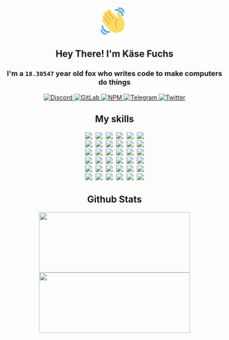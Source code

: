 <div><p align=center><img src=./resources/images/wave.gif width=64px height=64px></p><h2 align=center>Hey There! I'm Käse Fuchs</h2><h3 align=center>I'm a <code>18.30547</code> year old fox who writes code to make computers do things</h3><p align=center><a href=https://discord.com/users/507526681125322772><img alt=Discord src="https://img.shields.io/badge/Discord-5865F2?logo=discord&logoColor=white&style=flat-square#966c46a37ebad2c465224f6e72b1f7bb"> </a><a href=https://gitlab.com/kasefuchs><img alt=GitLab src="https://img.shields.io/badge/GitLab-330F63?logo=gitlab&logoColor=white&style=flat-square#966c46a37ebad2c465224f6e72b1f7bb"> </a><a href=https://npmjs.com/~kasefuchs><img alt=NPM src="https://img.shields.io/badge/NPM-CB3837?logo=npm&logoColor=white&style=flat-square#966c46a37ebad2c465224f6e72b1f7bb"> </a><a href=https://t.me/kasefuchs><img alt=Telegram src="https://img.shields.io/badge/Telegram-2CA5E0?logo=telegram&logoColor=white&style=flat-square#966c46a37ebad2c465224f6e72b1f7bb"> </a><a href=https://twitter.com/kasefuchs><img alt=Twitter src="https://img.shields.io/badge/Twitter-1DA1F2?logo=twitter&logoColor=white&style=flat-square#966c46a37ebad2c465224f6e72b1f7bb"></a></p><h2 align=center>My skills</h2><p align=center><a href=https://aws.amazon.com/ ><picture><source srcset="https://skillicons.dev/icons?i=aws&theme=dark#966c46a37ebad2c465224f6e72b1f7bb" media="(prefers-color-scheme: dark)"><source srcset="https://skillicons.dev/icons?i=aws&theme=light#966c46a37ebad2c465224f6e72b1f7bb" media="(prefers-color-scheme: light), (prefers-color-scheme: no-preference)"><img src="https://skillicons.dev/icons?i=aws&theme=light#966c46a37ebad2c465224f6e72b1f7bb"></picture></a>&nbsp;&nbsp;<a href=https://en.wikipedia.org/wiki/Bash_(Unix_shell)><picture><source srcset="https://skillicons.dev/icons?i=bash&theme=dark#966c46a37ebad2c465224f6e72b1f7bb" media="(prefers-color-scheme: dark)"><source srcset="https://skillicons.dev/icons?i=bash&theme=light#966c46a37ebad2c465224f6e72b1f7bb" media="(prefers-color-scheme: light), (prefers-color-scheme: no-preference)"><img src="https://skillicons.dev/icons?i=bash&theme=light#966c46a37ebad2c465224f6e72b1f7bb"></picture></a>&nbsp;&nbsp;<a href=https://discord.com/developers/docs><picture><source srcset="https://skillicons.dev/icons?i=bots&theme=dark#966c46a37ebad2c465224f6e72b1f7bb" media="(prefers-color-scheme: dark)"><source srcset="https://skillicons.dev/icons?i=bots&theme=light#966c46a37ebad2c465224f6e72b1f7bb" media="(prefers-color-scheme: light), (prefers-color-scheme: no-preference)"><img src="https://skillicons.dev/icons?i=bots&theme=light#966c46a37ebad2c465224f6e72b1f7bb"></picture></a>&nbsp;&nbsp;<a href=https://www.cloudflare.com/ ><picture><source srcset="https://skillicons.dev/icons?i=cloudflare&theme=dark#966c46a37ebad2c465224f6e72b1f7bb" media="(prefers-color-scheme: dark)"><source srcset="https://skillicons.dev/icons?i=cloudflare&theme=light#966c46a37ebad2c465224f6e72b1f7bb" media="(prefers-color-scheme: light), (prefers-color-scheme: no-preference)"><img src="https://skillicons.dev/icons?i=cloudflare&theme=light#966c46a37ebad2c465224f6e72b1f7bb"></picture></a>&nbsp;&nbsp;<a href=https://en.wikipedia.org/wiki/CSS><picture><source srcset="https://skillicons.dev/icons?i=css&theme=dark#966c46a37ebad2c465224f6e72b1f7bb" media="(prefers-color-scheme: dark)"><source srcset="https://skillicons.dev/icons?i=css&theme=light#966c46a37ebad2c465224f6e72b1f7bb" media="(prefers-color-scheme: light), (prefers-color-scheme: no-preference)"><img src="https://skillicons.dev/icons?i=css&theme=light#966c46a37ebad2c465224f6e72b1f7bb"></picture></a>&nbsp;&nbsp;<a href=https://www.docker.com/ ><picture><source srcset="https://skillicons.dev/icons?i=docker&theme=dark#966c46a37ebad2c465224f6e72b1f7bb" media="(prefers-color-scheme: dark)"><source srcset="https://skillicons.dev/icons?i=docker&theme=light#966c46a37ebad2c465224f6e72b1f7bb" media="(prefers-color-scheme: light), (prefers-color-scheme: no-preference)"><img src="https://skillicons.dev/icons?i=docker&theme=light#966c46a37ebad2c465224f6e72b1f7bb"></picture></a><br><a href=https://www.electronjs.org/ ><picture><source srcset="https://skillicons.dev/icons?i=electron&theme=dark#966c46a37ebad2c465224f6e72b1f7bb" media="(prefers-color-scheme: dark)"><source srcset="https://skillicons.dev/icons?i=electron&theme=light#966c46a37ebad2c465224f6e72b1f7bb" media="(prefers-color-scheme: light), (prefers-color-scheme: no-preference)"><img src="https://skillicons.dev/icons?i=electron&theme=light#966c46a37ebad2c465224f6e72b1f7bb"></picture></a>&nbsp;&nbsp;<a href=https://expressjs.com/ ><picture><source srcset="https://skillicons.dev/icons?i=express&theme=dark#966c46a37ebad2c465224f6e72b1f7bb" media="(prefers-color-scheme: dark)"><source srcset="https://skillicons.dev/icons?i=express&theme=light#966c46a37ebad2c465224f6e72b1f7bb" media="(prefers-color-scheme: light), (prefers-color-scheme: no-preference)"><img src="https://skillicons.dev/icons?i=express&theme=light#966c46a37ebad2c465224f6e72b1f7bb"></picture></a>&nbsp;&nbsp;<a href=https://www.figma.com/ ><picture><source srcset="https://skillicons.dev/icons?i=figma&theme=dark#966c46a37ebad2c465224f6e72b1f7bb" media="(prefers-color-scheme: dark)"><source srcset="https://skillicons.dev/icons?i=figma&theme=light#966c46a37ebad2c465224f6e72b1f7bb" media="(prefers-color-scheme: light), (prefers-color-scheme: no-preference)"><img src="https://skillicons.dev/icons?i=figma&theme=light#966c46a37ebad2c465224f6e72b1f7bb"></picture></a>&nbsp;&nbsp;<a href=https://firebase.google.com/ ><picture><source srcset="https://skillicons.dev/icons?i=firebase&theme=dark#966c46a37ebad2c465224f6e72b1f7bb" media="(prefers-color-scheme: dark)"><source srcset="https://skillicons.dev/icons?i=firebase&theme=light#966c46a37ebad2c465224f6e72b1f7bb" media="(prefers-color-scheme: light), (prefers-color-scheme: no-preference)"><img src="https://skillicons.dev/icons?i=firebase&theme=light#966c46a37ebad2c465224f6e72b1f7bb"></picture></a>&nbsp;&nbsp;<a href=https://flask.palletsprojects.com/ ><picture><source srcset="https://skillicons.dev/icons?i=flask&theme=dark#966c46a37ebad2c465224f6e72b1f7bb" media="(prefers-color-scheme: dark)"><source srcset="https://skillicons.dev/icons?i=flask&theme=light#966c46a37ebad2c465224f6e72b1f7bb" media="(prefers-color-scheme: light), (prefers-color-scheme: no-preference)"><img src="https://skillicons.dev/icons?i=flask&theme=light#966c46a37ebad2c465224f6e72b1f7bb"></picture></a>&nbsp;&nbsp;<a href=https://cloud.google.com/ ><picture><source srcset="https://skillicons.dev/icons?i=gcp&theme=dark#966c46a37ebad2c465224f6e72b1f7bb" media="(prefers-color-scheme: dark)"><source srcset="https://skillicons.dev/icons?i=gcp&theme=light#966c46a37ebad2c465224f6e72b1f7bb" media="(prefers-color-scheme: light), (prefers-color-scheme: no-preference)"><img src="https://skillicons.dev/icons?i=gcp&theme=light#966c46a37ebad2c465224f6e72b1f7bb"></picture></a><br><a href=https://git-scm.com/ ><picture><source srcset="https://skillicons.dev/icons?i=git&theme=dark#966c46a37ebad2c465224f6e72b1f7bb" media="(prefers-color-scheme: dark)"><source srcset="https://skillicons.dev/icons?i=git&theme=light#966c46a37ebad2c465224f6e72b1f7bb" media="(prefers-color-scheme: light), (prefers-color-scheme: no-preference)"><img src="https://skillicons.dev/icons?i=git&theme=light#966c46a37ebad2c465224f6e72b1f7bb"></picture></a>&nbsp;&nbsp;<a href=https://github.com/ ><picture><source srcset="https://skillicons.dev/icons?i=github&theme=dark#966c46a37ebad2c465224f6e72b1f7bb" media="(prefers-color-scheme: dark)"><source srcset="https://skillicons.dev/icons?i=github&theme=light#966c46a37ebad2c465224f6e72b1f7bb" media="(prefers-color-scheme: light), (prefers-color-scheme: no-preference)"><img src="https://skillicons.dev/icons?i=github&theme=light#966c46a37ebad2c465224f6e72b1f7bb"></picture></a>&nbsp;&nbsp;<a href=https://gitlab.com/ ><picture><source srcset="https://skillicons.dev/icons?i=gitlab&theme=dark#966c46a37ebad2c465224f6e72b1f7bb" media="(prefers-color-scheme: dark)"><source srcset="https://skillicons.dev/icons?i=gitlab&theme=light#966c46a37ebad2c465224f6e72b1f7bb" media="(prefers-color-scheme: light), (prefers-color-scheme: no-preference)"><img src="https://skillicons.dev/icons?i=gitlab&theme=light#966c46a37ebad2c465224f6e72b1f7bb"></picture></a>&nbsp;&nbsp;<a href=https://www.heroku.com/ ><picture><source srcset="https://skillicons.dev/icons?i=heroku&theme=dark#966c46a37ebad2c465224f6e72b1f7bb" media="(prefers-color-scheme: dark)"><source srcset="https://skillicons.dev/icons?i=heroku&theme=light#966c46a37ebad2c465224f6e72b1f7bb" media="(prefers-color-scheme: light), (prefers-color-scheme: no-preference)"><img src="https://skillicons.dev/icons?i=heroku&theme=light#966c46a37ebad2c465224f6e72b1f7bb"></picture></a>&nbsp;&nbsp;<a href=https://en.wikipedia.org/wiki/HTML><picture><source srcset="https://skillicons.dev/icons?i=html&theme=dark#966c46a37ebad2c465224f6e72b1f7bb" media="(prefers-color-scheme: dark)"><source srcset="https://skillicons.dev/icons?i=html&theme=light#966c46a37ebad2c465224f6e72b1f7bb" media="(prefers-color-scheme: light), (prefers-color-scheme: no-preference)"><img src="https://skillicons.dev/icons?i=html&theme=light#966c46a37ebad2c465224f6e72b1f7bb"></picture></a>&nbsp;&nbsp;<a href=https://en.wikipedia.org/wiki/JavaScript><picture><source srcset="https://skillicons.dev/icons?i=js&theme=dark#966c46a37ebad2c465224f6e72b1f7bb" media="(prefers-color-scheme: dark)"><source srcset="https://skillicons.dev/icons?i=js&theme=light#966c46a37ebad2c465224f6e72b1f7bb" media="(prefers-color-scheme: light), (prefers-color-scheme: no-preference)"><img src="https://skillicons.dev/icons?i=js&theme=light#966c46a37ebad2c465224f6e72b1f7bb"></picture></a><br><a href=https://en.wikipedia.org/wiki/Linux><picture><source srcset="https://skillicons.dev/icons?i=linux&theme=dark#966c46a37ebad2c465224f6e72b1f7bb" media="(prefers-color-scheme: dark)"><source srcset="https://skillicons.dev/icons?i=linux&theme=light#966c46a37ebad2c465224f6e72b1f7bb" media="(prefers-color-scheme: light), (prefers-color-scheme: no-preference)"><img src="https://skillicons.dev/icons?i=linux&theme=light#966c46a37ebad2c465224f6e72b1f7bb"></picture></a>&nbsp;&nbsp;<a href=https://mui.com/ ><picture><source srcset="https://skillicons.dev/icons?i=materialui&theme=dark#966c46a37ebad2c465224f6e72b1f7bb" media="(prefers-color-scheme: dark)"><source srcset="https://skillicons.dev/icons?i=materialui&theme=light#966c46a37ebad2c465224f6e72b1f7bb" media="(prefers-color-scheme: light), (prefers-color-scheme: no-preference)"><img src="https://skillicons.dev/icons?i=materialui&theme=light#966c46a37ebad2c465224f6e72b1f7bb"></picture></a>&nbsp;&nbsp;<a href=https://en.wikipedia.org/wiki/Markdown><picture><source srcset="https://skillicons.dev/icons?i=md&theme=dark#966c46a37ebad2c465224f6e72b1f7bb" media="(prefers-color-scheme: dark)"><source srcset="https://skillicons.dev/icons?i=md&theme=light#966c46a37ebad2c465224f6e72b1f7bb" media="(prefers-color-scheme: light), (prefers-color-scheme: no-preference)"><img src="https://skillicons.dev/icons?i=md&theme=light#966c46a37ebad2c465224f6e72b1f7bb"></picture></a>&nbsp;&nbsp;<a href=https://www.mongodb.com/ ><picture><source srcset="https://skillicons.dev/icons?i=mongodb&theme=dark#966c46a37ebad2c465224f6e72b1f7bb" media="(prefers-color-scheme: dark)"><source srcset="https://skillicons.dev/icons?i=mongodb&theme=light#966c46a37ebad2c465224f6e72b1f7bb" media="(prefers-color-scheme: light), (prefers-color-scheme: no-preference)"><img src="https://skillicons.dev/icons?i=mongodb&theme=light#966c46a37ebad2c465224f6e72b1f7bb"></picture></a>&nbsp;&nbsp;<a href=https://www.mysql.com/ ><picture><source srcset="https://skillicons.dev/icons?i=mysql&theme=dark#966c46a37ebad2c465224f6e72b1f7bb" media="(prefers-color-scheme: dark)"><source srcset="https://skillicons.dev/icons?i=mysql&theme=light#966c46a37ebad2c465224f6e72b1f7bb" media="(prefers-color-scheme: light), (prefers-color-scheme: no-preference)"><img src="https://skillicons.dev/icons?i=mysql&theme=light#966c46a37ebad2c465224f6e72b1f7bb"></picture></a>&nbsp;&nbsp;<a href=https://nextjs.org/ ><picture><source srcset="https://skillicons.dev/icons?i=nextjs&theme=dark#966c46a37ebad2c465224f6e72b1f7bb" media="(prefers-color-scheme: dark)"><source srcset="https://skillicons.dev/icons?i=nextjs&theme=light#966c46a37ebad2c465224f6e72b1f7bb" media="(prefers-color-scheme: light), (prefers-color-scheme: no-preference)"><img src="https://skillicons.dev/icons?i=nextjs&theme=light#966c46a37ebad2c465224f6e72b1f7bb"></picture></a><br><a href=https://nodejs.org/en/ ><picture><source srcset="https://skillicons.dev/icons?i=nodejs&theme=dark#966c46a37ebad2c465224f6e72b1f7bb" media="(prefers-color-scheme: dark)"><source srcset="https://skillicons.dev/icons?i=nodejs&theme=light#966c46a37ebad2c465224f6e72b1f7bb" media="(prefers-color-scheme: light), (prefers-color-scheme: no-preference)"><img src="https://skillicons.dev/icons?i=nodejs&theme=light#966c46a37ebad2c465224f6e72b1f7bb"></picture></a>&nbsp;&nbsp;<a href=https://www.postgresql.org/ ><picture><source srcset="https://skillicons.dev/icons?i=postgres&theme=dark#966c46a37ebad2c465224f6e72b1f7bb" media="(prefers-color-scheme: dark)"><source srcset="https://skillicons.dev/icons?i=postgres&theme=light#966c46a37ebad2c465224f6e72b1f7bb" media="(prefers-color-scheme: light), (prefers-color-scheme: no-preference)"><img src="https://skillicons.dev/icons?i=postgres&theme=light#966c46a37ebad2c465224f6e72b1f7bb"></picture></a>&nbsp;&nbsp;<a href=https://learn.microsoft.com/en-us/powershell/ ><picture><source srcset="https://skillicons.dev/icons?i=powershell&theme=dark#966c46a37ebad2c465224f6e72b1f7bb" media="(prefers-color-scheme: dark)"><source srcset="https://skillicons.dev/icons?i=powershell&theme=light#966c46a37ebad2c465224f6e72b1f7bb" media="(prefers-color-scheme: light), (prefers-color-scheme: no-preference)"><img src="https://skillicons.dev/icons?i=powershell&theme=light#966c46a37ebad2c465224f6e72b1f7bb"></picture></a>&nbsp;&nbsp;<a href=https://www.python.org/ ><picture><source srcset="https://skillicons.dev/icons?i=py&theme=dark#966c46a37ebad2c465224f6e72b1f7bb" media="(prefers-color-scheme: dark)"><source srcset="https://skillicons.dev/icons?i=py&theme=light#966c46a37ebad2c465224f6e72b1f7bb" media="(prefers-color-scheme: light), (prefers-color-scheme: no-preference)"><img src="https://skillicons.dev/icons?i=py&theme=light#966c46a37ebad2c465224f6e72b1f7bb"></picture></a>&nbsp;&nbsp;<a href=https://www.raspberrypi.org/ ><picture><source srcset="https://skillicons.dev/icons?i=raspberrypi&theme=dark#966c46a37ebad2c465224f6e72b1f7bb" media="(prefers-color-scheme: dark)"><source srcset="https://skillicons.dev/icons?i=raspberrypi&theme=light#966c46a37ebad2c465224f6e72b1f7bb" media="(prefers-color-scheme: light), (prefers-color-scheme: no-preference)"><img src="https://skillicons.dev/icons?i=raspberrypi&theme=light#966c46a37ebad2c465224f6e72b1f7bb"></picture></a>&nbsp;&nbsp;<a href=https://reactjs.org/ ><picture><source srcset="https://skillicons.dev/icons?i=react&theme=dark#966c46a37ebad2c465224f6e72b1f7bb" media="(prefers-color-scheme: dark)"><source srcset="https://skillicons.dev/icons?i=react&theme=light#966c46a37ebad2c465224f6e72b1f7bb" media="(prefers-color-scheme: light), (prefers-color-scheme: no-preference)"><img src="https://skillicons.dev/icons?i=react&theme=light#966c46a37ebad2c465224f6e72b1f7bb"></picture></a><br><a href=https://redux.js.org/ ><picture><source srcset="https://skillicons.dev/icons?i=redux&theme=dark#966c46a37ebad2c465224f6e72b1f7bb" media="(prefers-color-scheme: dark)"><source srcset="https://skillicons.dev/icons?i=redux&theme=light#966c46a37ebad2c465224f6e72b1f7bb" media="(prefers-color-scheme: light), (prefers-color-scheme: no-preference)"><img src="https://skillicons.dev/icons?i=redux&theme=light#966c46a37ebad2c465224f6e72b1f7bb"></picture></a>&nbsp;&nbsp;<a href=https://en.wikipedia.org/wiki/Regular_expression><picture><source srcset="https://skillicons.dev/icons?i=regex&theme=dark#966c46a37ebad2c465224f6e72b1f7bb" media="(prefers-color-scheme: dark)"><source srcset="https://skillicons.dev/icons?i=regex&theme=light#966c46a37ebad2c465224f6e72b1f7bb" media="(prefers-color-scheme: light), (prefers-color-scheme: no-preference)"><img src="https://skillicons.dev/icons?i=regex&theme=light#966c46a37ebad2c465224f6e72b1f7bb"></picture></a>&nbsp;&nbsp;<a href=https://en.wikipedia.org/wiki/Sass_(stylesheet_language)><picture><source srcset="https://skillicons.dev/icons?i=sass&theme=dark#966c46a37ebad2c465224f6e72b1f7bb" media="(prefers-color-scheme: dark)"><source srcset="https://skillicons.dev/icons?i=sass&theme=light#966c46a37ebad2c465224f6e72b1f7bb" media="(prefers-color-scheme: light), (prefers-color-scheme: no-preference)"><img src="https://skillicons.dev/icons?i=sass&theme=light#966c46a37ebad2c465224f6e72b1f7bb"></picture></a>&nbsp;&nbsp;<a href=https://www.typescriptlang.org/ ><picture><source srcset="https://skillicons.dev/icons?i=ts&theme=dark#966c46a37ebad2c465224f6e72b1f7bb" media="(prefers-color-scheme: dark)"><source srcset="https://skillicons.dev/icons?i=ts&theme=light#966c46a37ebad2c465224f6e72b1f7bb" media="(prefers-color-scheme: light), (prefers-color-scheme: no-preference)"><img src="https://skillicons.dev/icons?i=ts&theme=light#966c46a37ebad2c465224f6e72b1f7bb"></picture></a>&nbsp;&nbsp;<a href=https://unity.com/ ><picture><source srcset="https://skillicons.dev/icons?i=unity&theme=dark#966c46a37ebad2c465224f6e72b1f7bb" media="(prefers-color-scheme: dark)"><source srcset="https://skillicons.dev/icons?i=unity&theme=light#966c46a37ebad2c465224f6e72b1f7bb" media="(prefers-color-scheme: light), (prefers-color-scheme: no-preference)"><img src="https://skillicons.dev/icons?i=unity&theme=light#966c46a37ebad2c465224f6e72b1f7bb"></picture></a>&nbsp;&nbsp;<a href=https://workers.cloudflare.com/ ><picture><source srcset="https://skillicons.dev/icons?i=workers&theme=dark#966c46a37ebad2c465224f6e72b1f7bb" media="(prefers-color-scheme: dark)"><source srcset="https://skillicons.dev/icons?i=workers&theme=light#966c46a37ebad2c465224f6e72b1f7bb" media="(prefers-color-scheme: light), (prefers-color-scheme: no-preference)"><img src="https://skillicons.dev/icons?i=workers&theme=light#966c46a37ebad2c465224f6e72b1f7bb"></picture></a><br></p><h2 align=center>Github Stats</h2><p align=center><picture><source srcset="https://github-readme-stats-kasefuchs.vercel.app/api/?count_private=true&hide_border=true&hide_rank=true&line_height=20&hide_title=true&username=Kasefuchs&theme=dark#966c46a37ebad2c465224f6e72b1f7bb" media="(prefers-color-scheme: dark)"><source srcset="https://github-readme-stats-kasefuchs.vercel.app/api/?count_private=true&hide_border=true&hide_rank=true&line_height=20&hide_title=true&username=Kasefuchs&theme=light#966c46a37ebad2c465224f6e72b1f7bb" media="(prefers-color-scheme: light), (prefers-color-scheme: no-preference)"><img align=middle width=350 height=140 src="https://github-readme-stats-kasefuchs.vercel.app/api/?count_private=true&hide_border=true&hide_rank=true&line_height=20&hide_title=true&username=Kasefuchs&theme=light#966c46a37ebad2c465224f6e72b1f7bb"></picture><picture><source srcset="https://github-readme-stats-kasefuchs.vercel.app/api/top-langs/?count_private=true&hide_border=true&layout=compact&username=Kasefuchs&theme=dark#966c46a37ebad2c465224f6e72b1f7bb" media="(prefers-color-scheme: dark)"><source srcset="https://github-readme-stats-kasefuchs.vercel.app/api/top-langs/?count_private=true&hide_border=true&layout=compact&username=Kasefuchs&theme=light#966c46a37ebad2c465224f6e72b1f7bb" media="(prefers-color-scheme: light), (prefers-color-scheme: no-preference)"><img align=middle width=350 height=140 src="https://github-readme-stats-kasefuchs.vercel.app/api/top-langs/?count_private=true&hide_border=true&layout=compact&username=Kasefuchs&theme=light#966c46a37ebad2c465224f6e72b1f7bb"></picture></p><img src="https://hit.yhype.me/github/profile?user_id=64592097#966c46a37ebad2c465224f6e72b1f7bb" alt=""></div>